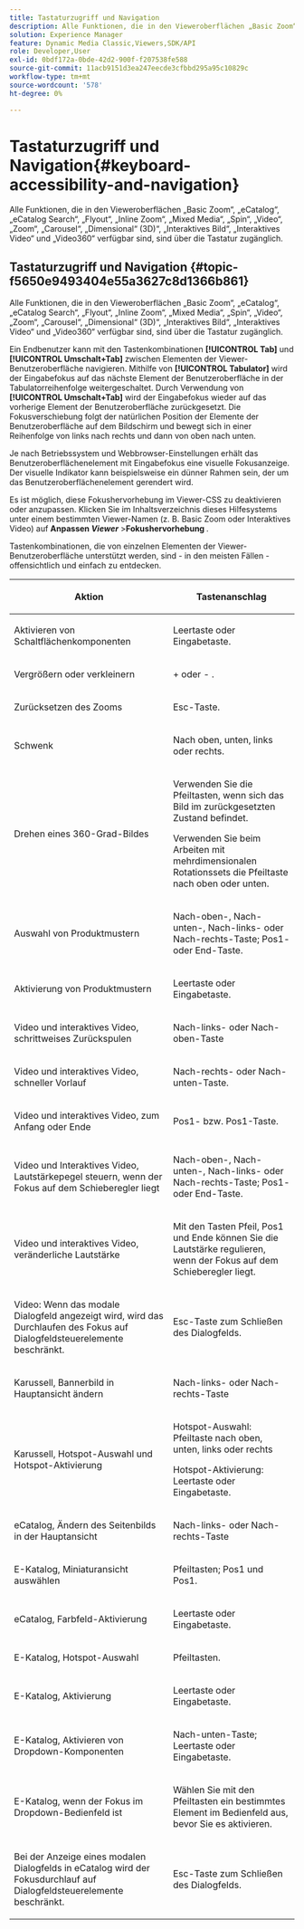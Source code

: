 ```yaml
---
title: Tastaturzugriff und Navigation
description: Alle Funktionen, die in den Vieweroberflächen „Basic Zoom“, „eCatalog“, „eCatalog Search“, „Flyout“, „Inline Zoom“, „Mixed Media“, „Spin“, „Video“, „Zoom“, „Dimensional (3D)“, „Karussell“, „Interaktives Bild“, „Interaktives Video“ und „Video360“ verfügbar sind, können über die Tastatur aufgerufen werden.
solution: Experience Manager
feature: Dynamic Media Classic,Viewers,SDK/API
role: Developer,User
exl-id: 0bdf172a-0bde-42d2-900f-f207538fe588
source-git-commit: 11acb9151d3ea247eecde3cfbbd295a95c10829c
workflow-type: tm+mt
source-wordcount: '578'
ht-degree: 0%

---
```


# Tastaturzugriff und Navigation{#keyboard-accessibility-and-navigation}

Alle Funktionen, die in den Vieweroberflächen „Basic Zoom“, „eCatalog“, „eCatalog Search“, „Flyout“, „Inline Zoom“, „Mixed Media“, „Spin“, „Video“, „Zoom“, „Carousel“, „Dimensional“ (3D)“, „Interaktives Bild“, „Interaktives Video“ und „Video360“ verfügbar sind, sind über die Tastatur zugänglich.

<!-- Updated June 1, 2020 from https://wiki.corp.adobe.com/pages/viewpage.action?spaceKey=scene7qa&title=s7Viewers%2C+S7SDK%2C+S7OnDemand+Release+Notes - Contact is Sasha -->

## Tastaturzugriff und Navigation {#topic-f5650e9493404e55a3627c8d1366b861}

Alle Funktionen, die in den Vieweroberflächen „Basic Zoom“, „eCatalog“, „eCatalog Search“, „Flyout“, „Inline Zoom“, „Mixed Media“, „Spin“, „Video“, „Zoom“, „Carousel“, „Dimensional“ (3D)“, „Interaktives Bild“, „Interaktives Video“ und „Video360“ verfügbar sind, sind über die Tastatur zugänglich.

Ein Endbenutzer kann mit den Tastenkombinationen **[!UICONTROL Tab]** und **[!UICONTROL Umschalt+Tab]** zwischen Elementen der Viewer-Benutzeroberfläche navigieren. Mithilfe von **[!UICONTROL Tabulator]** wird der Eingabefokus auf das nächste Element der Benutzeroberfläche in der Tabulatorreihenfolge weitergeschaltet. Durch Verwendung von **[!UICONTROL Umschalt+Tab]** wird der Eingabefokus wieder auf das vorherige Element der Benutzeroberfläche zurückgesetzt. Die Fokusverschiebung folgt der natürlichen Position der Elemente der Benutzeroberfläche auf dem Bildschirm und bewegt sich in einer Reihenfolge von links nach rechts und dann von oben nach unten.

Je nach Betriebssystem und Webbrowser-Einstellungen erhält das Benutzeroberflächenelement mit Eingabefokus eine visuelle Fokusanzeige. Der visuelle Indikator kann beispielsweise ein dünner Rahmen sein, der um das Benutzeroberflächenelement gerendert wird.

Es ist möglich, diese Fokushervorhebung im Viewer-CSS zu deaktivieren oder anzupassen. Klicken Sie im Inhaltsverzeichnis dieses Hilfesystems unter einem bestimmten Viewer-Namen (z. B. Basic Zoom oder Interaktives Video) auf **Anpassen *Viewer*** >**&#x200B; Fokushervorhebung &#x200B;**.

Tastenkombinationen, die von einzelnen Elementen der Viewer-Benutzeroberfläche unterstützt werden, sind - in den meisten Fällen - offensichtlich und einfach zu entdecken.

<table id="table_8C49100412224324BF1DBF7FDFDCCBF8"> 
 <thead> 
  <tr> 
   <th colname="col1" class="entry"> <p>Aktion </p> </th> 
   <th colname="col2" class="entry"> <p>Tastenanschlag </p> </th> 
  </tr> 
 </thead>
 <tbody> 
  <tr> 
   <td colname="col1"> <p>Aktivieren von Schaltflächenkomponenten </p> </td> 
   <td colname="col2"> <p>Leertaste oder Eingabetaste. </p> </td> 
  </tr> 
  <tr> 
   <td colname="col1"> <p>Vergrößern oder verkleinern </p> </td> 
   <td colname="col2"> <p> <span class="uicontrol"> + </span> oder <span class="uicontrol"> - </span>. </p> </td> 
  </tr> 
  <tr> 
   <td colname="col1"> <p>Zurücksetzen des Zooms </p> </td> 
   <td colname="col2"> <p>Esc-Taste. </p> </td> 
  </tr> 
  <tr> 
   <td colname="col1"> <p>Schwenk </p> </td> 
   <td colname="col2"> <p>Nach oben, unten, links oder rechts. </p> </td> 
  </tr> 
  <tr> 
   <td colname="col1"> <p>Drehen eines 360-Grad-Bildes </p> </td> 
   <td colname="col2"> <p>Verwenden Sie die Pfeiltasten, wenn sich das Bild im zurückgesetzten Zustand befindet. </p> <p>Verwenden Sie beim Arbeiten mit mehrdimensionalen Rotationssets die Pfeiltaste nach oben oder unten. </p> </td> 
  </tr> 
  <tr> 
   <td colname="col1"> <p>Auswahl von Produktmustern </p> </td> 
   <td colname="col2"> <p>Nach-oben-, Nach-unten-, Nach-links- oder Nach-rechts-Taste; Pos1- oder End-Taste. </p> </td> 
  </tr> 
  <tr> 
   <td colname="col1"> <p>Aktivierung von Produktmustern </p> </td> 
   <td colname="col2"> <p>Leertaste oder Eingabetaste. </p> </td> 
  </tr> 
  <tr> 
   <td colname="col1"> <p>Video und interaktives Video, schrittweises Zurückspulen </p> </td> 
   <td colname="col2"> <p>Nach-links- oder Nach-oben-Taste </p> </td> 
  </tr> 
  <tr> 
   <td colname="col1"> <p>Video und interaktives Video, schneller Vorlauf </p> </td> 
   <td colname="col2"> <p>Nach-rechts- oder Nach-unten-Taste. </p> </td> 
  </tr> 
  <tr> 
   <td colname="col1"> <p>Video und interaktives Video, zum Anfang oder Ende </p> </td> 
   <td colname="col2"> <p>Pos1- bzw. Pos1-Taste. </p> </td> 
  </tr> 
  <tr> 
   <td colname="col1"> <p>Video und Interaktives Video, Lautstärkepegel steuern, wenn der Fokus auf dem Schieberegler liegt </p> </td> 
   <td colname="col2"> <p>Nach-oben-, Nach-unten-, Nach-links- oder Nach-rechts-Taste; Pos1- oder End-Taste. </p> </td> 
  </tr> 
  <tr> 
   <td colname="col1"> <p>Video und interaktives Video, veränderliche Lautstärke </p> </td> 
   <td colname="col2"> <p>Mit den Tasten Pfeil, Pos1 und Ende können Sie die Lautstärke regulieren, wenn der Fokus auf dem Schieberegler liegt. </p> </td> 
  </tr> 
  <tr> 
   <td colname="col1"> <p>Video: Wenn das modale Dialogfeld angezeigt wird, wird das Durchlaufen des Fokus auf Dialogfeldsteuerelemente beschränkt. </p> </td> 
   <td colname="col2"> <p>Esc-Taste zum Schließen des Dialogfelds. </p> </td> 
  </tr> 
  <tr> 
   <td colname="col1"> <p>Karussell, Bannerbild in Hauptansicht ändern </p> </td> 
   <td colname="col2"> <p>Nach-links- oder Nach-rechts-Taste </p> </td> 
  </tr> 
  <tr> 
   <td colname="col1"> <p>Karussell, Hotspot-Auswahl und Hotspot-Aktivierung </p> </td> 
   <td colname="col2"> <p>Hotspot-Auswahl: Pfeiltaste nach oben, unten, links oder rechts </p> <p>Hotspot-Aktivierung: Leertaste oder Eingabetaste. </p> </td> 
  </tr> 
  <tr> 
   <td colname="col1"> <p>eCatalog, Ändern des Seitenbilds in der Hauptansicht </p> </td> 
   <td colname="col2"> <p> Nach-links- oder Nach-rechts-Taste </p> </td> 
  </tr> 
  <tr> 
   <td colname="col1"> <p>E-Katalog, Miniaturansicht auswählen </p> </td> 
   <td colname="col2"> <p>Pfeiltasten; Pos1 und Pos1. </p> </td> 
  </tr> 
  <tr> 
   <td colname="col1"> <p>eCatalog, Farbfeld-Aktivierung </p> </td> 
   <td colname="col2"> <p>Leertaste oder Eingabetaste. </p> </td> 
  </tr> 
  <tr> 
   <td colname="col1"> <p>E-Katalog, Hotspot-Auswahl </p> </td> 
   <td colname="col2"> <p>Pfeiltasten. </p> </td> 
  </tr> 
  <tr> 
   <td colname="col1"> <p>E-Katalog, Aktivierung </p> </td> 
   <td colname="col2"> <p>Leertaste oder Eingabetaste. </p> </td> 
  </tr> 
  <tr> 
   <td colname="col1"> <p>E-Katalog, Aktivieren von Dropdown-Komponenten </p> </td> 
   <td colname="col2"> <p> Nach-unten-Taste; Leertaste oder Eingabetaste. </p> </td> 
  </tr> 
  <tr> 
   <td colname="col1"> <p>E-Katalog, wenn der Fokus im Dropdown-Bedienfeld ist </p> </td> 
   <td colname="col2"> <p>Wählen Sie mit den Pfeiltasten ein bestimmtes Element im Bedienfeld aus, bevor Sie es aktivieren. </p> </td> 
  </tr> 
  <tr> 
   <td colname="col1"> <p>Bei der Anzeige eines modalen Dialogfelds in eCatalog wird der Fokusdurchlauf auf Dialogfeldsteuerelemente beschränkt. </p> </td> 
   <td colname="col2"> <p>Esc-Taste zum Schließen des Dialogfelds. </p> </td> 
  </tr> 
 </tbody> 
</table>
